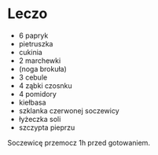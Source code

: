 # Leczo

- 6 papryk
- pietruszka
- cukinia
- 2 marchewki
- (noga brokuła)
- 3 cebule
- 4 ząbki czosnku
- 4 pomidory
- kiełbasa
- szklanka czerwonej soczewicy
- łyżeczka soli
- szczypta pieprzu

Soczewicę przemocz 1h przed gotowaniem.